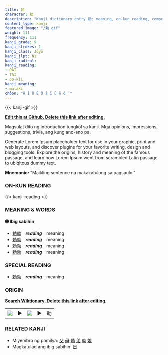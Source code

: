 ```yaml
---
title: 勅
character: 勅
description: "Kanji dictionary entry 勅: meaning, on-kun reading, compounds, origin, related kanji"
content_type: kanji
featured_image: "/勅.gif"
weight: 111
frequency: 111
kanji_grade: 9
kanji_strokes: 1
kanji_class: Jōyō
kanji_jlpt: N1
kanji_radical: 
kanji_reading: 
- DAI
- TAI
- oo-kii
kanji_meaning:
- malaki
chōon: "Ā Ī Ū Ē Ō ā ī ū ē ō ’"
---
```

[//]: # (Don't edit the line below. Kanji animated GIF code is automatically generated.)
{{< kanji-gif >}}

[//]: # (Edit below this line.)

**[Edit this at Github. Delete this link after editing.](https://github.com/tim0g/tim/tree/main/content/kanji/勅/index.md)**

Magsulat dito ng introduction tungkol sa kanji. Mga opinions, impressions, suggestions, trivia, ang kung ano-ano pa.

Generate Lorem Ipsum placeholder text for use in your graphic, print and web layouts, and discover plugins for your favorite writing, design and blogging tools. Explore the origins, history and meaning of the famous passage, and learn how Lorem Ipsum went from scrambled Latin passage to ubiqitous dummy text.
 
**Mnemonic:** "Maikling sentence na makakatulong sa pagsaulo."

### ON-KUN READING

[//]: # (Don't edit the line below. ON-KUN READING code is automatically generated.)
{{< kanji-reading >}}

### MEANING & WORDS

#### ➊ **Ibig sabihin**
  - [勅](../勅)[勅](../勅)　***reading***　meaning
  - [勅](../勅)[勅](../勅)　***reading***　meaning
  - [勅](../勅)[勅](../勅)　***reading***　meaning
  - [勅](../勅)[勅](../勅)　***reading***　meaning

### SPECIAL READING
  - [勅](../勅)[勅](../勅)　***reading***　meaning

### ORIGIN

**[Search Wiktionary. Delete this link after editing.](https://wiktionary.org/wiki/勅)**
<table class="kanji-table"><tr><td>
<img src="60px-勅-bronze.svg.png">
</td><td>▶</td><td>
<img src="60px-勅-oracle.svg.png">
</td><td>▶</td>
<td class="kanji-origin">勅</td>
</tr></table>

### RELATED KANJI
- Miyembro ng pamilya: [父](../父) [母](../母) [勅](../勅) [弟](../弟) [勅](../勅) [娘](../娘)
- Magkatulad ang ibig sabihin: [日](../日)
